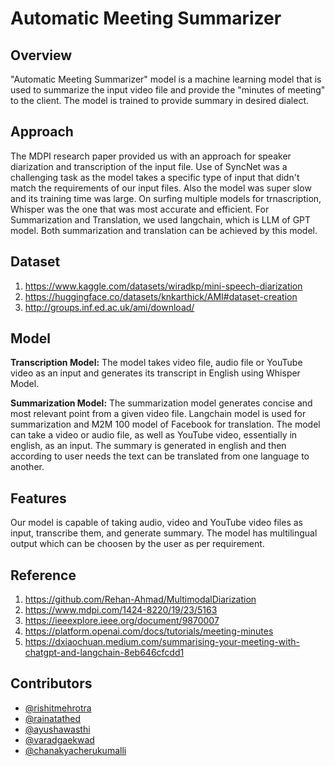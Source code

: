 # Automatic Meeting Summarizer

## Overview
"Automatic Meeting Summarizer" model is a machine learning model that is used to summarize the input video file and provide the "minutes of meeting" to the client. The model is trained to provide summary in desired dialect. 

## Approach
The MDPI research paper provided us with an approach for speaker diarization and transcription of the input file. Use of SyncNet was a challenging task as the model takes a specific type of input that didn't match the requirements of our input files. Also the model was super slow and its training time was large. 
On surfing multiple models for trnascription, Whisper was the one that was most accurate and efficient. 
For Summarization and Translation, we used langchain, which is LLM of GPT model. Both summarization and translation can be achieved by this model.

## Dataset
1. https://www.kaggle.com/datasets/wiradkp/mini-speech-diarization
2. https://huggingface.co/datasets/knkarthick/AMI#dataset-creation
3. http://groups.inf.ed.ac.uk/ami/download/

## Model
**Transcription Model:** The model takes video file, audio file or YouTube video as an input and generates its transcript in English using Whisper Model.

**Summarization Model:** The summarization model generates concise and most relevant point from a given video file. Langchain model is used for summarization and M2M 100 model of Facebook for translation. 
The model can take a video or audio file, as well as YouTube video, essentially in english, as an input. The summary is generated in english and then according to user needs the text can be translated from one language to another. 

## Features
Our model is capable of taking audio, video and YouTube video files as input, transcribe them, and generate summary. The model has multilingual output which can be choosen by the user as per requirement. 

## Reference
1. https://github.com/Rehan-Ahmad/MultimodalDiarization
2. https://www.mdpi.com/1424-8220/19/23/5163
3. https://ieeexplore.ieee.org/document/9870007
4. https://platform.openai.com/docs/tutorials/meeting-minutes
5. https://dxiaochuan.medium.com/summarising-your-meeting-with-chatgpt-and-langchain-8eb646cfcdd1

## Contributors
- [@rishitmehrotra](https://github.com/mehrotrarishit)
- [@rainatathed](https://github.com/Raina-310304)
- [@ayushawasthi](https://github.com/ayushawasthi24)
- [@varadgaekwad](https://github.com/Varad-22)
- [@chanakyacherukumalli](https://github.com/Chanakya2456)
